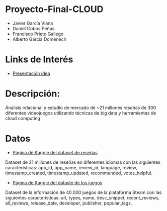 # Proyecto-Final-CLOUD
* Javier García Viana
* Daniel Cobos Peñas
* Francisco Prieto Gallego
* Alberto García Doménech

# Links de Interés
* [Presentación idea](https://docs.google.com/presentation/d/1bndRXzmOWwVLmoXwjcvGRPQskVZk58VQPU7JXqMCTfA/edit?usp=sharing)

# Descripción:
Ánalisis relacional y estudio de mercado de ~21 millones reseñas de 300 diferentes videojuegos utilizando técnicas de big data y herramientas de cloud computing

# Datos
* [Página de Kaggle del dataset de reseñas](https://www.kaggle.com/datasets/najzeko/steam-reviews-2021)

Dataset de 21 millones de reseñas en  diferentes idiomas con las siguientes características: app_id, app_name, review_id, language, review, timestamp_created, timestamp_updated, recommended, votes_helpful.

* [Página de Kaggle del dataste de los juegos](https://www.kaggle.com/datasets/trolukovich/steam-games-complete-dataset)

Dataset de la información de 40.000 juegos de la plataforma Steam con las siguientes características: url, types, name, desc_snippet, recent_reviews, all_reviews, release_date, developer, publisher, popular_tags.
